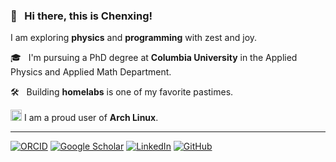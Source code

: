 ### 👋 &nbsp; Hi there, this is Chenxing!

I am exploring **physics** and **programming** with zest and joy.

🎓 &nbsp; I'm pursuing a PhD degree at **Columbia University** in the Applied Physics and Applied Math Department.

🛠️ &nbsp; Building **homelabs** is one of my favorite pastimes.

<img src="https://archlinux.org/static/logos/archlinux-logo-dark-scalable.518881f04ca9.svg" alt="Arch Linux Logo" height="18"> I am a proud user of **Arch Linux**.

<!--
**chazeon/chazeon** is a ✨ _special_ ✨ repository because its `README.md` (this file) appears on your GitHub profile.

Here are some ideas to get you started:

- 🔭 I’m currently working on ...
- 🌱 I’m currently learning ...
- 👯 I’m looking to collaborate on ...
- 🤔 I’m looking for help with ...
- 💬 Ask me about ...
- 📫 How to reach me: ...
- 😄 Pronouns: ...
- ⚡ Fun fact: ...
-->

---

[![ORCID](https://img.shields.io/static/v1?label=ORCID&message=0000-0003-4116-6851&color=green&style=flat-square&logo=orcid)](https://orcid.org/0000-0003-4116-6851)
[![Google Scholar](https://img.shields.io/static/v1?label=&message=Google%20Scholar&color=gray&style=flat-square&logo=google-scholar)](https://scholar.google.com/citations?user=iMefCXUAAAAJ)
[![LinkedIn](https://img.shields.io/static/v1?label=&message=LinkedIn&color=0077B5&style=flat-square&logo=linkedin)](https://www.linkedin.com/in/chenxing-luo)
[![GitHub](https://img.shields.io/github/stars/chazeon?affiliations=COLLABORATOR&style=flat-square&logo=github)](https://github.com/chazeon)
